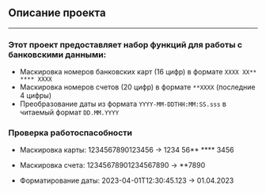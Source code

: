 ## Описание проекта
___

### Этот проект предоставляет набор функций для работы с банковскими данными:
- Маскировка номеров банковских карт (16 цифр) в формате `XXXX XX** **** XXXX`
- Маскировка номеров счетов (20 цифр) в формате `**XXXX` (последние 4 цифры)
- Преобразование даты из формата `YYYY-MM-DDTHH:MM:SS.sss` в читаемый формат `DD.MM.YYYY`

### Проверка работоспасобности

- Маскировка карты: 1234567890123456 → 1234 56** **** 3456

- Маскировка счета: 12345678901234567890 → **7890

- Форматирование даты: 2023-04-01T12:30:45.123 → 01.04.2023
